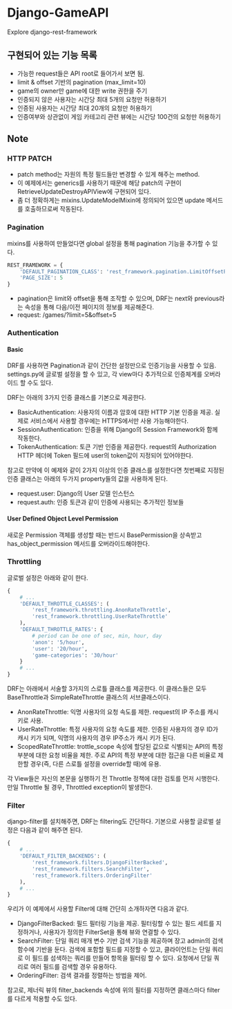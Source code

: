 # Django-GameAPI
Explore django-rest-framework

## 구현되어 있는 기능 목록
* 가능한 request들은 API root로 들어가서 보면 됨.
* limit & offset 기반의 pagination (max_limit=10)
* game의 owner만 game에 대한 write 권한을 주기
* 인증되지 않은 사용자는 시간당 최대 5개의 요청만 허용하기
* 인증된 사용자는 시간당 최대 20개의 요청만 허용하기
* 인증여부와 상관없이 게임 카테고리 관련 뷰에는 시간당 100건의 요청만 허용하기

## Note
### HTTP PATCH
* patch method는 자원의 특정 필드들만 변경할 수 있게 해주는 method.
* 이 예제에서는 generics를 사용하기 때문에 해당 patch의 구현이 RetrieveUpdateDestroyAPIView에 구현되어 있다.
* 좀 더 정확하게는 mixins.UpdateModelMixin에 정의되어 있으면 update 메서드를 호출하므로써 작동된다.

### Pagination
mixins를 사용하여 만들었다면 global 설정을 통해 pagination 기능을 추가할 수 있다.
```python
REST_FRAMEWORK = {
    'DEFAULT_PAGINATION_CLASS': 'rest_framework.pagination.LimitOffsetPagination',
    'PAGE_SIZE': 5
}
```
* pagination은 limit와 offset을 통해 조작할 수 있으며, DRF는 next와 previous라는 속성을 통해 다음/이전 페이지의 정보를 제공해준다.
* request: /games/?limit=5&offset=5

### Authentication

#### Basic
DRF를 사용하면 Pagination과 같이 간단한 설정만으로 인증기능을 사용할 수 있음.
settings.py에 글로벌 설정을 할 수 있고, 각 view마다 추가적으로 인증체계를 오버라이드 할 수도 있다.

DRF는 아래의 3가지 인증 클래스를 기본으로 제공한다.
* BasicAuthentication: 사용자의 이름과 암호에 대한 HTTP 기본 인증을 제공. 실제로 서비스에서 사용할 경우에는 HTTPS에서만 사용 가능해야한다.
* SessionAuthentication: 인증을 위해 Django의 Session Framework와 함께 작동한다.
* TokenAuthentication: 토큰 기반 인증을 제공한다. request의 Authorization HTTP 헤더에 Token 필드에 user의 token값이 지정되어 있어야한다.

참고로 만약에 이 예제와 같이 2가지 이상의 인증 클래스를 설정한다면 첫번째로 지정된 인증 클래스는
아래의 두가지 property들의 값을 사용하게 된다.
* request.user: Django의 User 모델 인스턴스
* request.auth: 인증 토큰과 같이 인증에 사용되는 추가적인 정보들

#### User Defined Object Level Permission
새로운 Permission 객체를 생성할 때는 반드시 BasePermission을 상속받고 has_object_permission 메서드를
오버라이드해야한다.

### Throttling
글로벌 설정은 아래와 같이 한다.
```python
{
    # ...
    'DEFAULT_THROTTLE_CLASSES': (
        'rest_framework.throttling.AnonRateThrottle',
        'rest_framework.throttling.UserRateThrottle'
    ),
    'DEFAULT_THROTTLE_RATES': {
        # period can be one of sec, min, hour, day  
        'anon': '5/hour',
        'user': '20/hour',
        'game-categories': '30/hour'
    }
    # ...
}

```

DRF는 아래에서 서술할 3가지의 스로틀 클래스를 제공한다. 
이 클래스들은 모두 BaseThrottle과 SimpleRateThrottle 클래스의 서브클래스이다.

* AnonRateThrottle: 익명 사용자의 요청 속도를 제한. request의 IP 주소를 캐시 키로 사용.
* UserRateThrottle: 특정 사용자의 요청 속도를 제한. 인증된 사용자의 경우 ID가 캐시 키가 되며, 익명의 사용자의 경우 IP주소가 캐시 키가 된다.
* ScopedRateThrottle: trottle_scope 속성에 할당된 값으로 식별되는 API의 특정 부분에 대한 요청 비율을 제한. 주로 API의 특정 부분에 대한 접근을 다른 비율로 제한할 경우(즉, 다른 스로틀 설정을 override할 때)에 유용.

각 View들은 자신의 본문을 실행하기 전 Throttle 정책에 대한 검토를 먼저 시행한다. 
만일 Throttle 될 경우, Throttled exception이 발생한다.

### Filter
django-filter를 설치해주면, DRF는 filtering도 간단하다.
기본으로 사용할 글로벌 설정은 다음과 같이 해주면 된다.
```python
{
    # ...
    'DEFAULT_FILTER_BACKENDS': (
        'rest_framework.filters.DjangoFilterBacked',
        'rest_framework.filters.SearchFilter',
        'rest_framework.filters.OrderingFilter'
    ),
    # ...
}
```

우리가 이 예제에서 사용할 Filter에 대해 간단히 소개하자면 다음과 같다.
* DjangoFilterBacked: 필드 필터링 기능을 제공. 필터링할 수 있는 필드 세트를 지정하거나, 사용자가 정의한 FilterSet을 통해 뷰와 연결할 수 있다.
* SearchFilter: 단일 쿼리 매개 변수 기반 검색 기능을 제공하며 장고 admin의 검색 함수에 기반을 둔다.
검색에 포함할 필드를 지정할 수 있고, 클라이언트는 단일 쿼리로 이 필드를 섬색하는 쿼리를 만들어 항목을 필터링 할 수 있다.
요청에서 단일 쿼리로 여러 필드를 검색할 경우 유용하다.
* OrderingFilter: 검색 결과를 정렬하는 방법을 제어.

참고로, 제너릭 뷰의 filter_backends 속성에 위의 필터를 지정하면 클래스마다 filter를 다르게 적용할 수도 있다.

